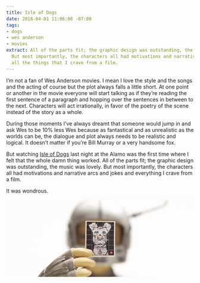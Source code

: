 ```yaml
---
title: Isle of Dogs
date: 2018-04-01 11:06:00 -07:00
tags:
- dogs
- wes anderson
- movies
extract: All of the parts fit; the graphic design was outstanding, the music was lovely.
  But most importantly, the characters all had motivations and narrative arcs and
  all the things that I crave from a film.
---
```


I’m not a fan of Wes Anderson movies. I mean I love the style and the songs and the acting of course but the plot always falls a little short. At one point or another in the movie everyone will start talking as if they’re reading the first sentence of a paragraph and hopping over the sentences in between to the next. Characters will act irrationally, in favor of the poetry of the scene instead of the story as a whole.

During those moments I’ve always dreamt that someone would jump in and ask Wes to be 10% less Wes because as fantastical and as unrealistic as the worlds can be, the dialogue and plot always needs to be realistic and logical. It doesn’t matter if you’re Bill Murray or a very handsome fox.

But watching [Isle of Dogs](https://letterboxd.com/film/isle-of-dogs-2018/) last night at the Alamo was the first time where I felt that the whole damn thing worked. All of the parts fit; the graphic design was outstanding, the music was lovely. But most importantly, the characters all had motivations and narrative arcs and jokes and everything I crave from a film.

It was wondrous.

![isle-of-dogs.jpg](/uploads/isle-of-dogs.jpg)